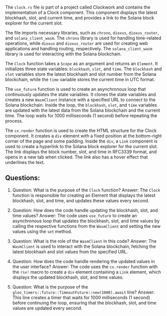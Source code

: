 
The `clock.rs` file is part of a project called Clockwork and contains the implementation of a Clock component. This component displays the latest blockhash, slot, and current time, and provides a link to the Solana block explorer for the current slot.

The file imports necessary libraries, such as `chrono`, `dioxus`, `dioxus_router`, and `solana_client_wasm`. The `chrono` library is used for handling time-related operations, while `dioxus` and `dioxus_router` are used for creating web applications and handling routing, respectively. The `solana_client_wasm` library is used for interacting with the Solana blockchain.

The `Clock` function takes a `Scope` as an argument and returns an `Element`. It initializes three state variables: `blockhash`, `slot`, and `time`. The `blockhash` and `slot` variables store the latest blockhash and slot number from the Solana blockchain, while the `time` variable stores the current time in UTC format.

The `use_future` function is used to create an asynchronous loop that continuously updates the state variables. It clones the state variables and creates a new `WasmClient` instance with a specified URL to connect to the Solana blockchain. Inside the loop, the `blockhash`, `slot`, and `time` variables are updated with the latest data from the Solana blockchain and the current time. The loop waits for 1000 milliseconds (1 second) before repeating the process.

The `cx.render` function is used to create the HTML structure for the Clock component. It creates a `div` element with a fixed position at the bottom-right corner of the page and some padding. Inside the `div`, a `Link` component is used to create a hyperlink to the Solana block explorer for the current slot. The link displays the block number, slot, and time in RFC3339 format, and opens in a new tab when clicked. The link also has a hover effect that underlines the text.
## Questions: 
 1. Question: What is the purpose of the `Clock` function?
   Answer: The `Clock` function is responsible for creating an Element that displays the latest blockhash, slot, and time, and updates these values every second.

2. Question: How does the code handle updating the blockhash, slot, and time values?
   Answer: The code uses `use_future` to create an asynchronous loop that updates the blockhash, slot, and time values by calling the respective functions from the `WasmClient` and setting the new values using the `set` method.

3. Question: What is the role of the `WasmClient` in this code?
   Answer: The `WasmClient` is used to interact with the Solana blockchain, fetching the latest blockhash and slot values from the specified URL.

4. Question: How does the code handle rendering the updated values in the user interface?
   Answer: The code uses the `cx.render` function with the `rsx!` macro to create a `div` element containing a `Link` element, which displays the updated blockhash, slot, and time values.

5. Question: What is the purpose of the `gloo_timers::future::TimeoutFuture::new(1000).await` line?
   Answer: This line creates a timer that waits for 1000 milliseconds (1 second) before continuing the loop, ensuring that the blockhash, slot, and time values are updated every second.
    